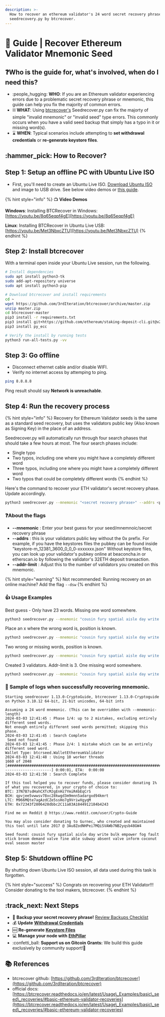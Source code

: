 ```yaml
---
description: >-
  How to recover an ethereum validator's 24 word secret recovery phrase with
  seedrecovery.py by btcrecover.
---
```


# 🔎 Guide | Recover Ethereum Validator Mnemonic Seed

## :question:Who is the guide for, what's involved, when do I need this?

* :people\_hugging: **WHO**: If you are an Ethereum validator experiencing errors due to a problematic secret recovery phrase or mnemonic, this guide can help you fix the majority of common errors.
* :chains: **WHAT**: Using [btcrecover's](https://github.com/3rdIteration/btcrecover) Seedrecover.py can fix the majorty of simple "invalid mnemonic" or "invalid seed" type errors. This commonly occurs when you have a valid seed backup that simply has a typo in it or missing word(s).
* :hourglass: **WHEN**: Typical scenarios include attempting to **set withdrawal credentials** or **re-generate keystore files**.

## :hammer\_pick: How to Recover?

## Step 1: Setup an offline PC with Ubuntu Live ISO

* First, you'll need to create an Ubuntu Live ISO. [Download Ubuntu ISO](https://ubuntu.com/download/desktop) and image to USB drive. See below video demos or [this guide](https://itsfoss.com/create-live-usb-of-ubuntu-in-windows/).

{% hint style="info" %}
:tv: **Video Demos**

**Windows**: Installing BTCRecover in Windows: [https://youtu.be/8q65eqpf4gE](https://youtu.be/8q65eqpf4gE)

**Linux**: Installing BTCRecover in Ubuntu Live USB: [https://youtu.be/Met3NbxcZTU](https://youtu.be/Met3NbxcZTU)
{% endhint %}

## Step 2: Install btcrecover

With a terminal open inside your Ubuntu Live session, run the following.

```bash
# Install dependencies
sudo apt install python3-tk
sudo add-apt-repository universe
sudo apt install python3-pip

# Download btcrecover and install requirements
cd ~
wget https://github.com/3rdIteration/btcrecover/archive/master.zip
unzip master.zip
cd btcrecover-master
pip3 install -r requirements.txt
pip3 install git+https://github.com/ethereum/staking-deposit-cli.git@v2.5.0
pip3 install py_ecc

# Verify the install by running tests
python3 run-all-tests.py -vv
```

## Step 3: Go offline

* Disconnect ethernet cable and/or disable WIFI.
* Verify no internet access by attemping to ping.&#x20;

```bash
ping 8.8.8.8
```

Ping result should say **Network is unreachable**.

## Step 4: Run the recovery process

{% hint style="info" %}
Recovery for Ethereum Validator seeds is the same as a standard seed recovery, but uses the validators public key (Also known as Signing Key) in the place of an address.



Seedrecover.py will automatically run through four search phases that should take a few hours at most. The four search phases include:

* Single typo
* Two typos, including one where you might have a completely different word
* Three typos, including one where you might have a completely different word
* Two typos that could be completely different words
{% endhint %}

Here's the command to recover your ETH validator's secret recovery phase. Update accordingly.

```bash
python3 seedrecover.py --mnemonic "<secret recovery phrase>" --addrs <pubkey of validator> --wallet-type ethereumvalidator --addr-limit <number of validators created> --mnemonic-length 24
```

### :question:About the flags

* **--mnemonic** : Enter your best guess for your seed/mnemnoic/secret recovery phrase
* **--addrs** :  this is your validators public key without the 0x prefix. For example, if you have the keystores files the pubkey can be found inside "keystore-m\_12381\_3600\_0\_0\_0-xxxxxxx.json" Without keystore files, you can look up your validator's pubkey online at beaconcha.in or etherscan.io by following the validator's 32ETH deposit transaction.
* **--addr-limit** : Adjust this to the number of validators you created on this mnemonic.

{% hint style="warning" %}
Not recommended: Running recovery on an online machine? Add the flag `--dsw`
{% endhint %}

### :thumbsup: Usage Examples

Best guess - Only have 23 words. Missing one word somewhere.

```bash
python3 seedrecover.py --mnemonic "cousin fury spatial aisle day write bulk empower fog fault stick broom demand valve fine able subway absent valve inform coconut oval season" --addrs 99722e2d3cdf850ef76516273273b5b2bfd062a6b706f6c395e116183fecd1ba6f9e9a479006a621168154e260f1a9d9 --wallet-type ethereumvalidator --addr-limit 1 --mnemonic-length 24
```

Place an x where the wrong word is, position is known.

```bash
python3 seedrecover.py --mnemonic "cousin fury spatial aisle day write bulk empower fog fault stick broom demand valve fine able x absent valve inform coconut oval season master" --addrs 99722e2d3cdf850ef76516273273b5b2bfd062a6b706f6c395e116183fecd1ba6f9e9a479006a621168154e260f1a9d9 --wallet-type ethereumvalidator --addr-limit 1 --mnemonic-length 24
```

Two wrong or missing words, position is known.

```bash
python3 seedrecover.py --mnemonic "cousin fury spatial aisle day write bulk empower fog fault stick broom demand valve fine able x x absent valve inform coconut oval season master" --addrs 99722e2d3cdf850ef76516273273b5b2bfd062a6b706f6c395e116183fecd1ba6f9e9a479006a621168154e260f1a9d9 --wallet-type ethereumvalidator --addr-limit 1 --mnemonic-length 24
```

Created 3 validators. Addr-limit is 3. One missing word somewhere.

```bash
python3 seedrecover.py --mnemonic "cousin fury spatial aisle day write bulk empower fog fault stick broom demand valve fine able absent valve inform coconut oval season master" --addrs b9bf3e3781f288547a10a65f3ec18d38668be0af5b498b446b95530e2adee6eb30fa4c0a47abe93b198d8fed7d68385a --wallet-type ethereumvalidator --addr-limit 3 --mnemonic-length 24
```

### :tada: Sample of logs when successfully recovering mnemonic.

```
Starting seedrecover 1.13.0-CryptoGuide, btcrecover 1.13.0-Cryptoguide on Python 3.10.12 64-bit, 21-bit unicodes, 64-bit ints

Assuming a 24 word mnemonic. (This can be overridden with --mnemonic-length)
2024-03-03 12:41:45 : Phase 1/4: up to 2 mistakes, excluding entirely different seed words.
Not enough entirely different seed words permitted; skipping this phase.
2024-03-03 12:41:45 : Search Complete
 Seed not found
2024-03-03 12:41:45 : Phase 2/4: 1 mistake which can be an entirely different seed word.
Wallet Type: btcrseed.WalletEthereumValidator
2024-03-03 12:41:48 : Using 10 worker threads
1660 of 2048 [#############################################################################################----------------------] 0:00:01, ETA:  0:00:00
2024-03-03 12:41:50 : Search Complete

If this tool helped you to recover funds, please consider donating 1% of what you recovered, in your crypto of choice to:
BTC: 37N7B7sdHahCXTcMJgEnHz7YmiR4bEqCrS 
BCH: qpvjee5vwwsv78xc28kwgd3m9mnn5adargxd94kmrt 
LTC: M966MQte7agAzdCZe5ssHo7g9VriwXgyqM 
ETH: 0x72343f2806428dbbc2C11a83A1844912184b4243 

Find me on Reddit @ https://www.reddit.com/user/Crypto-Guide

You may also consider donating to Gurnec, who created and maintained this tool until late 2017 @ 3Au8ZodNHPei7MQiSVAWb7NB2yqsb48GW4

Seed found: cousin fury spatial aisle day write bulk empower fog fault stick broom demand valve fine able subway absent valve inform coconut oval season master
```

## Step 5: Shutdown offline PC

By shutting down Ubuntu Live ISO session, all data used during this task is forgotten.

{% hint style="success" %}
Congrats on recovering your ETH Validator!!! Consider donating to the tool makers, btcrecover.
{% endhint %}

## :track\_next: Next Steps

* :brain: **Backup your secret recovery phrase!** [Review Backups Checklist](https://www.coincashew.com/coins/overview-eth/guide-or-how-to-setup-a-validator-on-eth2-mainnet/part-ii-maintenance/backups-checklist-critical-staking-node-data)
* :moneybag: **Update** [**Withdrawal Credentials**](https://www.coincashew.com/coins/overview-eth/update-withdrawal-keys-for-ethereum-validator-bls-to-execution-change-or-0x00-to-0x01-with-ethdo)
* :new: **Re-generate** [**Keystore Files**](https://www.coincashew.com/coins/overview-eth/guide-or-how-to-setup-a-validator-on-eth2-mainnet/part-iii-tips/adding-a-new-validator-to-an-existing-setup)
* :computer: **Manage your node with** [**EthPillar**](https://www.coincashew.com/coins/overview-eth/ethpillar)
* ​:confetti\_ball: **Support us on Gitcoin Grants:** We build this guide exclusively by community support!🙏

## :books: References

* btcrecover github: [https://github.com/3rdIteration/btcrecover](https://github.com/3rdIteration/btcrecover)
* official docs: [https://btcrecover.readthedocs.io/en/latest/Usage\_Examples/basic\_seed\_recoveries/#basic-ethereum-validator-recoveries](https://btcrecover.readthedocs.io/en/latest/Usage\_Examples/basic\_seed\_recoveries/#basic-ethereum-validator-recoveries)
